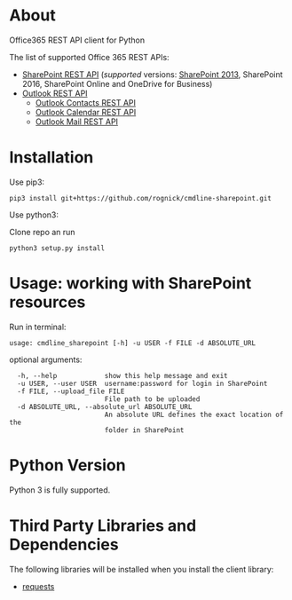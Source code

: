 # About
Office365 REST API client for Python

The list of supported Office 365 REST APIs:

-   [SharePoint REST API](https://msdn.microsoft.com/en-us/library/office/jj860569.aspx) (_supported_ versions: [SharePoint 2013](https://msdn.microsoft.com/library/office/jj860569(v=office.15).aspx), SharePoint 2016, SharePoint Online and OneDrive for Business)
-   [Outlook REST API](https://msdn.microsoft.com/en-us/office/office365/api/use-outlook-rest-api#DefineOutlookRESTAPI)
    -   [Outlook Contacts REST API](https://msdn.microsoft.com/en-us/office/office365/api/contacts-rest-operations)
    -   [Outlook Calendar REST API](https://msdn.microsoft.com/en-us/office/office365/api/calendar-rest-operations)
    -   [Outlook Mail REST API](https://msdn.microsoft.com/en-us/office/office365/api/mail-rest-operations)


# Installation

Use pip3:
```
pip3 install git+https://github.com/rognick/cmdline-sharepoint.git
```

Use python3:

Clone repo an run
```
python3 setup.py install
```


# Usage: working with SharePoint resources

Run in terminal:
```
usage: cmdline_sharepoint [-h] -u USER -f FILE -d ABSOLUTE_URL
```

optional arguments:
```
  -h, --help            show this help message and exit
  -u USER, --user USER  username:password for login in SharePoint
  -f FILE, --upload_file FILE
                        File path to be uploaded
  -d ABSOLUTE_URL, --absolute_url ABSOLUTE_URL
                        An absolute URL defines the exact location of the
                        folder in SharePoint
```

# Python Version
Python 3 is fully supported.


# Third Party Libraries and Dependencies
The following libraries will be installed when you install the client library:
* [requests](https://github.com/kennethreitz/requests)
